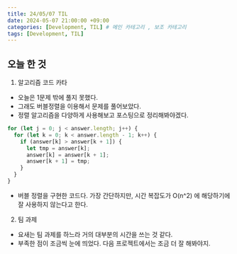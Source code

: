 ```yaml
---
title: 24/05/07 TIL
date: 2024-05-07 21:00:00 +09:00
categories: [Development, TIL] # 메인 카테고리 , 보조 카테고리
tags: [Development, TIL]
---
```


## 오늘 한 것

1. 알고리즘 코드 카타

- 오늘은 1문제 밖에 풀지 못했다.
- 그래도 버블정렬을 이용해서 문제를 풀어보았다.
- 정렬 알고리즘을 다양하게 사용해보고 포스팅으로 정리해봐야겠다.

```javascript
for (let j = 0; j < answer.length; j++) {
  for (let k = 0; k < answer.length - 1; k++) {
    if (answer[k] > answer[k + 1]) {
      let tmp = answer[k];
      answer[k] = answer[k + 1];
      answer[k + 1] = tmp;
    }
  }
}
```

- 버블 정렬을 구현한 코드다. 가장 간단하지만, 시간 복잡도가 O(n^2) 에 해당하기에 잘 사용하지 않는다고 한다.

2. 팀 과제

- 요새는 팀 과제를 하느라 거의 대부분의 시간을 쓰는 것 같다.
- 부족한 점이 조금씩 눈에 띄었다. 다음 프로젝트에서는 조금 더 잘 해봐야지.
